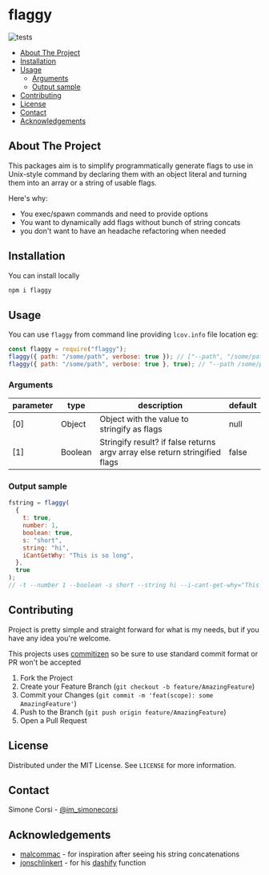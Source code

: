 # flaggy

<!-- PROJECT SHIELDS -->

![tests](https://github.com/Kirkhammetz/flaggy/workflows/test/badge.svg)

<!-- toc -->

- [About The Project](#about-the-project)
- [Installation](#installation)
- [Usage](#usage)
  - [Arguments](#arguments)
  - [Output sample](#output-sample)
- [Contributing](#contributing)
- [License](#license)
- [Contact](#contact)
- [Acknowledgements](#acknowledgements)

<!-- tocstop -->

## About The Project

This packages aim is to simplify programmatically generate flags to use in Unix-style command by declaring them with an object literal and turning them into an array or a string of usable flags.

Here's why:

- You exec/spawn commands and need to provide options
- You want to dynamically add flags without bunch of string concats
- you don't want to have an headache refactoring when needed

<!-- GETTING STARTED -->

## Installation

You can install locally

```sh
npm i flaggy
```

<!-- USAGE EXAMPLES -->

## Usage

You can use `flaggy` from command line providing `lcov.info` file location eg:

```js
const flaggy = require("flaggy");
flaggy({ path: "/some/path", verbose: true }); // ["--path", "/some/path", "--verbose"]
flaggy({ path: "/some/path", verbose: true }, true); // "--path /some/path --verbose"
```

### Arguments

| parameter | type    | description                                                                 | default |
| --------- | ------- | --------------------------------------------------------------------------- | ------- |
| [0]       | Object  | Object with the value to stringify as flags                                 | null    |
| [1]       | Boolean | Stringify result? if false returns argv array else return stringified flags | false   |

### Output sample

```js
fstring = flaggy(
  {
    t: true,
    number: 1,
    boolean: true,
    s: "short",
    string: "hi",
    iCantGetWhy: "This is so long",
  },
  true
);
// -t --number 1 --boolean -s short --string hi --i-cant-get-why="This is so long"
```

<!-- CONTRIBUTING -->

## Contributing

Project is pretty simple and straight forward for what is my needs, but if you have any idea you're welcome.

This projects uses [commitizen](https://github.com/commitizen/cz-cli) so be sure to use standard commit format or PR won't be accepted

1. Fork the Project
2. Create your Feature Branch (`git checkout -b feature/AmazingFeature`)
3. Commit your Changes (`git commit -m 'feat(scope): some AmazingFeature'`)
4. Push to the Branch (`git push origin feature/AmazingFeature`)
5. Open a Pull Request

<!-- LICENSE -->

## License

Distributed under the MIT License. See `LICENSE` for more information.

<!-- CONTACT -->

## Contact

Simone Corsi - [@im_simonecorsi](https://twitter.com/im_simonecorsi)

<!-- ACKNOWLEDGEMENTS -->

## Acknowledgements

- [malcommac](https://github.com/malcommac) - for inspiration after seeing his string concatenations
- [jonschlinkert](https://github.com/jonschlinkert) - for his [dashify](https://github.com/jonschlinkert/dashify) function
